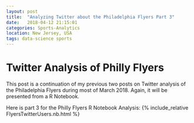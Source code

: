 ```yaml
---
layout: post
title:  "Analyzing Twitter about the Philadelphia Flyers Part 3"
date:   2018-04-12 21:15:01
categories: Sports-Analytics
location: New Jersey, USA
tags: data-science sports
---
```

# Twitter Analysis of Philly Flyers 
This post is a continuation of my previous two posts on Twitter analysis of the Philadelphia Flyers during most of March 2018. Again, it will be presented from a R Notebook.

Here is part 3 for the Philly Flyers R Notebook Analysis:
{% include_relative FlyersTwitterUsers.nb.html %}

